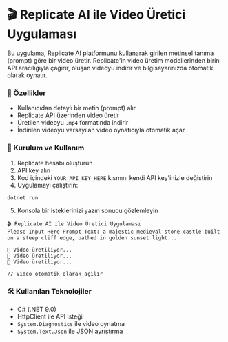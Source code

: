 # 🎬 Replicate AI ile Video Üretici Uygulaması
Bu uygulama, Replicate AI platformunu kullanarak girilen metinsel tanıma (prompt) göre bir video üretir. Replicate'in video üretim modellerinden birini API aracılığıyla çağırır, oluşan videoyu indirir ve bilgisayarınızda otomatik olarak oynatır.

### 🚀 Özellikler
+ Kullanıcıdan detaylı bir metin (prompt) alır
+ Replicate API üzerinden video üretir
+ Üretilen videoyu `.mp4` formatında indirir
+ İndirilen videoyu varsayılan video oynatıcıyla otomatik açar

### 🔧 Kurulum ve Kullanım
1. Replicate hesabı oluşturun
2. API key alın
3. Kod içindeki `YOUR_API_KEY_HERE` kısmını kendi API key'inizle değiştirin
4. Uygulamayı çalıştırın:
```
dotnet run
```
5. Konsola bir isteklerinizi yazın sonucu gözlemleyin
```
🎬 Replicate AI ile Video Üretici Uygulaması
Please Input Here Prompt Text: a majestic medieval stone castle built on a steep cliff edge, bathed in golden sunset light...

📼 Video üretiliyor...
📼 Video üretiliyor...
📼 Video üretiliyor...

// Video otomatik olarak açılır
```

### 🛠 Kullanılan Teknolojiler
+ C# (.NET 9.0)
+ HttpClient ile API isteği
+ `System.Diagnostics` ile video oynatma
+ `System.Text.Json` ile JSON ayrıştırma






